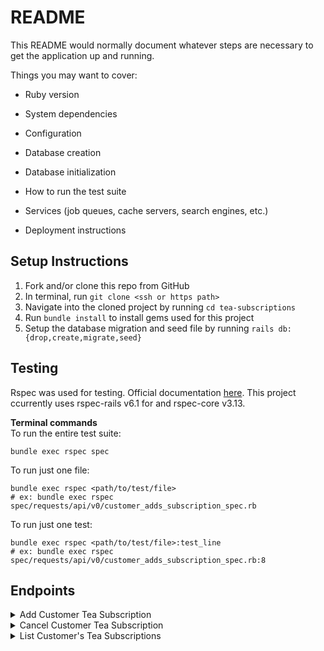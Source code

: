 # README

This README would normally document whatever steps are necessary to get the
application up and running.

Things you may want to cover:

* Ruby version

* System dependencies

* Configuration

* Database creation

* Database initialization

* How to run the test suite

* Services (job queues, cache servers, search engines, etc.)

* Deployment instructions


## Setup Instructions

1. Fork and/or clone this repo from GitHub
2. In terminal, run `git clone <ssh or https path>`
3. Navigate into the cloned project by running `cd tea-subscriptions`
4. Run `bundle install` to install gems used for this project
5. Setup the database migration and seed file by running `rails db:{drop,create,migrate,seed}`

## Testing

Rspec was used for testing. Official documentation [here](https://rspec.info/documentation/). This project ccurrently uses rspec-rails v6.1 for and rspec-core v3.13.

**Terminal commands**<br>
To run the entire test suite:
```shell
bundle exec rspec spec
```

To run just one file:
```shell
bundle exec rspec <path/to/test/file>
# ex: bundle exec rspec spec/requests/api/v0/customer_adds_subscription_spec.rb
```

To run just one test:
```shell
bundle exec rspec <path/to/test/file>:test_line
# ex: bundle exec rspec spec/requests/api/v0/customer_adds_subscription_spec.rb:8
```


## Endpoints
<details>
<summary>Add Customer Tea Subscription</summary>

Request
```http
POST /api/v0/customers/1/subscriptions
```

Body
```JSON
{
  "teas": [1, 2],
  "title": "Tea for Two",
  "price": 15,
  "frequency": "weekly",
  "status": "active"
}
```

Response
```JSON
{
  "data": {
    "id": "1",
    "type": "subscription",
    "attributes": {
      "title": "Tea for Two",
      "price": 15.0,
      "status": "active",
      "frequency": "weekly"
    },
    "relationships": {
      "teas": {
        "data": [
          {
            "id": "1",
            "type": "tea"
          },
          {
            "id": "2",
            "type": "tea"
          }
        ]
      }
    }
  }
}
```

</details>

<details>
<summary>Cancel Customer Tea Subscription</summary>

Request
```http
PATCH /api/v0/customers/1/subscriptions/2
```

Body
```JSON
{
  "status": "cancelled"
}
```

Response
```JSON
{
  "data": {
    "id": "2",
    "type": "subscription",
    "attributes": {
      "title": "Tea for Two",
      "price": 15.0,
      "status": "cancelled",
      "frequency": "weekly"
    },
    "relationships": {
      "teas": {
        "data": [
          {
            "id": "1",
            "type": "tea"
          },
          {
            "id": "2",
            "type": "tea"
          }
        ]
      }
    }
  }
}
```
</details>

<details>
<summary>List Customer's Tea Subscriptions</summary>

Request
```http
GET /api/v0/customers/1/subscriptions
```

Response
```JSON
{
  "data": [
    {
      "id": "1",
      "type": "subscription",
      "attributes": {
        "title": "Tea for Two",
        "price": 15.0,
        "status": "active",
        "frequency": "weekly"
      },
      "relationships": {
        "teas": {
          "data": [
            {
              "id": "1",
              "type": "tea"
            },
            {
              "id": "2",
              "type": "tea"
            }
          ]
        }
      }
    },
    {
      "id": "2",
      "type": "subscription",
      "attributes": {
        "title": "Par-tea!",
        "price": 10.0,
        "status": "cancelled",
        "frequency": "monthly"
      },
      "relationships": {
        "teas": {
          "data": [
            {
              "id": "3",
              "type": "tea"
            }
          ]
        }
      }
    }
  ]
}
```
</details>
